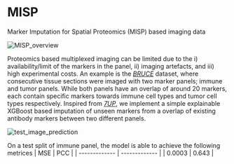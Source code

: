 # MISP
Marker Imputation for Spatial Proteomics (MISP) based imaging data

![MISP_overview](https://github.com/user-attachments/assets/697cab69-4d38-464b-84b2-e827718f38bf)

Proteomics based multiplexed imaging can be limited due to the i) availability/limit of the markers in the panel, ii) imaging artefacts, and iii) high experimental costs. An example is the *[BRUCE](https://bruce.parkerici.org/pages/query-builder.html)* dataset, where consecutive tissue sections were imaged with two marker panels; immune and tumor panels. While both panels have an overlap of around 20 markers, each contain specific markers towards immune cell types and tumor cell types respectively. Inspired from *[7UP](https://academic.oup.com/pnasnexus/article/2/6/pgad171/7173167?login=true)*, we implement a simple explainable XGBoost based imputation of unseen markers from a overlap of existing antibody markers between two different panels.

![test_image_prediction](https://github.com/user-attachments/assets/93c82cf9-bd0e-44b3-8fec-fd3d5f0a92b2)

On a test split of immune panel, the model is able to achieve the following metrices
|  MSE     | PCC      |
| ------------- | ------------- |
| 0.0003 | 0.643 |


